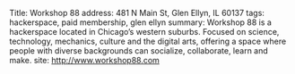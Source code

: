 Title: Workshop 88
address: 481 N Main St, Glen Ellyn, IL 60137
tags: hackerspace, paid membership, glen ellyn
summary: Workshop 88 is a hackerspace located in Chicago’s western suburbs. Focused on science, technology, mechanics, culture and the digital arts, offering a space where people with diverse backgrounds can socialize, collaborate, learn and make.
site: http://www.workshop88.com
